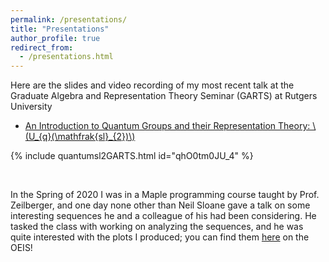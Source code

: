 ```yaml
---
permalink: /presentations/
title: "Presentations"
author_profile: true
redirect_from: 
  - /presentations.html
---
```


Here are the slides and video recording of my most recent talk at the Graduate Algebra and Representation Theory Seminar (GARTS) at Rutgers University

* [An Introduction to Quantum Groups and their Representation Theory:
\\(U_{q}(\mathfrak{sl}_{2})\\)](https://almosttrivial.github.io/files/Quantum_sl2_GARTS.pdf)

{% include quantumsl2GARTS.html id="qhO0tm0JU_4" %}

<br/>

In the Spring of 2020 I was in a Maple programming course taught by Prof. Zeilberger, and one day none other than Neil Sloane gave a talk on some interesting sequences he and a colleague of his had been considering. He tasked the class with working on analyzing the sequences, and he was quite interested with the plots I produced; you can find them [here](https://oeis.org/A331452) on the OEIS!

